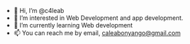 - 👋 Hi, I’m @c4leab
- 👀 I’m interested in Web Development and app development.
- 🌱 I’m currently learning Web development
- 📫 You can reach me by email, caleabonyango@gmail.com

<!---
c4leab/c4leab is a ✨ special ✨ repository because its `README.md` (this file) appears on your GitHub profile.
You can click the Preview link to take a look at your changes.
--->
